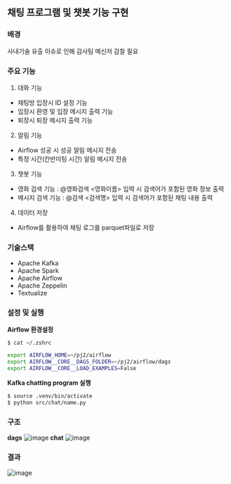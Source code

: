 ## 채팅 프로그램 및 챗봇 기능 구현

### 배경
사내기술 유출 이슈로 인해 감사팀 메신저 감찰 필요

### 주요 기능
1. 대화 기능
- 채팅방 입장시 ID 설정 기능
- 입장시 환영 및 입장 메시지 출력 기능
- 퇴장시 퇴장 메시지 출력 기능
2. 알림 기능
- Airflow 성공 시 성공 알림 메시지 전송
- 특정 시간(칸반미팅 시간) 알림 메시지 전송
3. 챗봇 기능
- 영화 검색 기능 : @영화검색 <영화이름> 입력 시 검색어가 포함된 영화 정보 출력
- 메시지 검색 기능 : @검색 <검색명> 입력 시 검색어가 포함된 채팅 내용 출력
4. 데이터 저장
- Airflow를 활용하여 채팅 로그를 parquet파일로 저장

### 기술스택
- Apache Kafka
- Apache Spark
- Apache Airflow
- Apache Zeppelin
- Textualize

### 설정 및 실행
**Airflow 환경설정**
```bash
$ cat ~/.zshrc

export AIRFLOW_HOME=~/pj2/airflow
export AIRFLOW__CORE__DAGS_FOLDER=~/pj2/airflow/dags
export AIRFLOW__CORE__LOAD_EXAMPLES=False
```

**Kafka chatting program 실행**
```bash
$ source .venv/bin/activate
$ python src/chat/name.py
```

### 구조
**dags**
![image](https://github.com/user-attachments/assets/9e83751e-7750-4ff0-96b2-fdc2a7532e40)
**chat**
![image](https://github.com/user-attachments/assets/a1ff8b06-730a-4c82-b0b4-da94a79a2e31)


### 결과
![image](https://github.com/user-attachments/assets/f60899e7-ac7f-4ad2-8c3c-5ed1a4cf892a)





